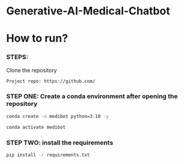 # Generative-AI-Medical-Chatbot

# How to run?
### STEPS:

Clone the repository

``` bash 
Project repo: https://github.com/
```

###  STEP ONE: Create a conda environment after opening the repository

```bash
conda create -n medibot python=3.10 -y
```

```bash
conda activate medibot
```

### STEP TWO: install the requirements

```bash
pip install -r requirements.txt
```
